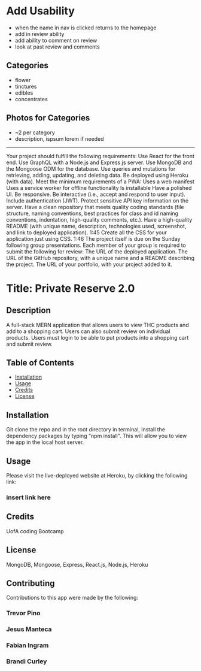 # Add Usability  
* when the name in nav is clicked returns to the homepage
* add in review ability  
* add ability to comment on review  
* look at past review and comments
    
## Categories  
* flower
* tinctures
* edibles
* concentrates

## Photos for Categories
* ~2 per category  
* description, ispsum lorem if needed  
  


---

Your project should fulfill the following requirements:
Use React for the front end.
Use GraphQL with a Node.js and Express.js server.
Use MongoDB and the Mongoose ODM for the database.
Use queries and mutations for retrieving, adding, updating, and deleting data.
Be deployed using Heroku (with data).
Meet the minimum requirements of a PWA:
Uses a web manifest
Uses a service worker for offline functionality
Is installable
Have a polished UI.
Be responsive.
Be interactive (i.e., accept and respond to user input).
Include authentication (JWT).
Protect sensitive API key information on the server.
Have a clean repository that meets quality coding standards (file structure, naming conventions, best practices for class and id naming conventions, indentation, high-quality comments, etc.).
Have a high-quality README (with unique name, description, technologies used, screenshot, and link to deployed application).
1:45
Create all the CSS for your application just using CSS.
1:46
The project itself is due on the Sunday following group presentations. Each member of your group is required to submit the following for review:
The URL of the deployed application.
The URL of the GitHub repository, with a unique name and a README describing the project.
The URL of your portfolio, with your project added to it.

# Title: Private Reserve 2.0
    
## Description 
A full-stack MERN application that allows users to view THC products and add to a shopping cart. Users can also submit review on individual products. Users must login to be able to put products into a shopping cart and submit review. 


## Table of Contents 
* [Installation](#installation)
* [Usage](#usage)
* [Credits](#credits)
* [License](#license)


## Installation 
Git clone the repo and in the root directory in terminal, install the dependency packages by typing "npm install". This will allow you to view the app in the local host server.

## Usage 
Please visit the live-deployed website at Heroku, by clicking the following link:

### insert link here
    
## Credits 
UofA coding Bootcamp

## License 
MongoDB, Mongoose, Express, React.js, Node.js, Heroku

## Contributing 
Contributions to this app were made by the following:
<br /> 

### Trevor Pino 
### Jesus Manteca
### Fabian Ingram
### Brandi Curley



